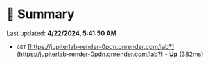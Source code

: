 # 📖 Summary
Last updated: **4/22/2024, 5:41:50 AM**

- `GET` [https://jupiterlab-render-0pdn.onrender.com/lab?](https://jupiterlab-render-0pdn.onrender.com/lab?) - **Up** (382ms)
